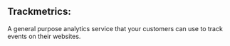## Trackmetrics: 
A general purpose analytics service that your customers can use to track events on their websites.